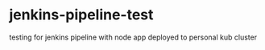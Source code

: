 # jenkins-pipeline-test
testing for jenkins pipeline with node app deployed to personal kub cluster
